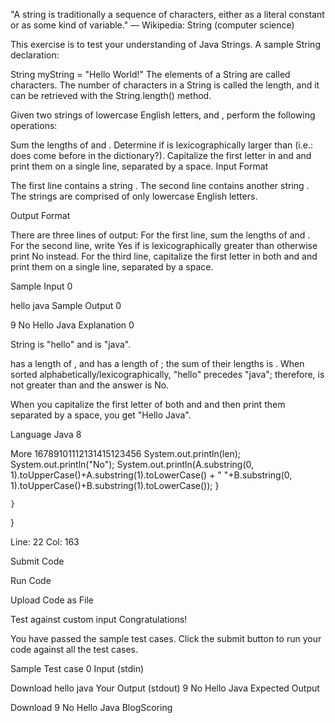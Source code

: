 
"A string is traditionally a sequence of characters, either as a literal constant or as some kind of variable." — Wikipedia: String (computer science)

This exercise is to test your understanding of Java Strings. A sample String declaration:

String myString = "Hello World!"
The elements of a String are called characters. The number of characters in a String is called the length, and it can be retrieved with the String.length() method.

Given two strings of lowercase English letters,  and , perform the following operations:

Sum the lengths of  and .
Determine if  is lexicographically larger than  (i.e.: does  come before  in the dictionary?).
Capitalize the first letter in  and  and print them on a single line, separated by a space.
Input Format

The first line contains a string . The second line contains another string . The strings are comprised of only lowercase English letters.

Output Format

There are three lines of output:
For the first line, sum the lengths of  and .
For the second line, write Yes if  is lexicographically greater than  otherwise print No instead.
For the third line, capitalize the first letter in both  and  and print them on a single line, separated by a space.

Sample Input 0

hello
java
Sample Output 0

9
No
Hello Java
Explanation 0

String  is "hello" and  is "java".

 has a length of , and  has a length of ; the sum of their lengths is .
When sorted alphabetically/lexicographically, "hello" precedes "java"; therefore,  is not greater than  and the answer is No.

When you capitalize the first letter of both  and  and then print them separated by a space, you get "Hello Java".

Language
Java 8

More
16789101112131415123456
                System.out.println(len);
                System.out.println("No");
                System.out.println(A.substring(0, 1).toUpperCase()+A.substring(1).toLowerCase() + " "+B.substring(0, 1).toUpperCase()+B.substring(1).toLowerCase());
            }
    
    }
}

Line: 22 Col: 163

Submit Code

Run Code

Upload Code as File

Test against custom input
Congratulations!

You have passed the sample test cases. Click the submit button to run your code against all the test cases.


Sample Test case 0
Input (stdin)

Download
hello
java
Your Output (stdout)
9
No
Hello Java
Expected Output

Download
9
No
Hello Java
BlogScoring